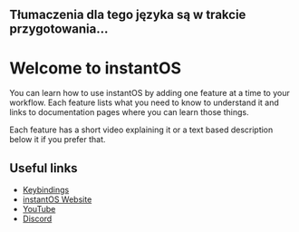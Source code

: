 ## Tłumaczenia dla tego języka są w trakcie przygotowania...


# Welcome to instantOS

You can learn how to use instantOS by adding one feature at a time to your
workflow. Each feature lists what you need to know to understand it and links
to documentation pages where you can learn those things.

Each feature has a short video explaining it or a text based description below
it if you prefer that.

## Useful links

- [Keybindings](hotkeys.md)
- [instantOS Website](http://instantos.io)
- [YouTube](http://youtube.com/paperbenni)
- [Discord](https://discord.io/instantos)
